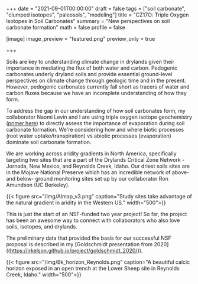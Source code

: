 +++
date = "2021-09-01T00:00:00"
draft = false
tags = ["soil carbonate", "clumped isotopes", "paleosols", "modeling"]
title = "CZ17O: Triple Oxygen Isotopes in Soil Carbonates"
summary = "New perspectives on soil carbonate formation"
math = false
profile = false

[image]
image_preview = "featured.png"
preview_only = true



+++

Soils are key to understanding climate change in drylands given their importance in mediating the flux of both water and carbon. Pedogenic carbonates underly dryland soils and provide essential ground-level perspectives on climate change through geologic time and in the present. However, pedogenic carbonates currently fall short as tracers of water and carbon fluxes because we have an incomplete understanding of how they form. 

To address the gap in our understanding of how soil carbonates form, my collaborator Naomi Levin and I are using triple oxygen isotope geochemistry ([primer here](https://jrkelson.github.io/primer/tripleoprimer/)) to directly assess the importance of evaporation during soil carbonate formation. We're considering how and where biotic processes (root water uptake/transpiration) vs abiotic processes (evaporation) dominate soil carbonate formation. 

We are working across aridity gradients in North America, specifically targeting two sites that are a part of the Drylands Critical Zone Network - Jornada, New Mexico, and Reynolds Creek, Idaho. Our driest soils sites are in the Mojave National Preserve which has an incredible network of above- and below- ground monitoring sites set up by our collaborator Ron Amundson (UC Berkeley).

{{< figure src="/img/AImap_v3.png" caption="Study sites take advantage of the natural gradient in aridity in the Western US." width="500">}}


This is just the start of an NSF-funded two year project! So far, the project has been an awesome way to connect with collaborators who also love soils, isotopes, and drylands.

The preliminary data that provided the basis for our successful NSF proposal is described in my [Goldschmidt presentation from 2020] ((https://jrkelson.github.io/project/goldschmidt_2020/)).



{{< figure src="/img/Bk_horizon_Reynolds.png" caption="A beautiful calcic horizon exposed in an open trench at the Lower Sheep site in Reynolds Creek, Idaho." width="500">}}
